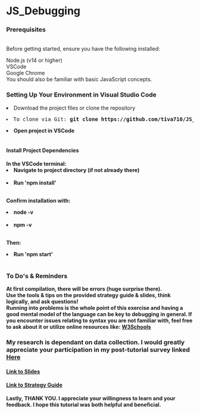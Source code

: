 # JS_Debugging
 
<h3>Prerequisites </h3> <br>
Before getting started, ensure you have the following installed:

Node.js (v14 or higher) <br>
VSCode <br>
Google Chrome <br>
You should also be familiar with basic JavaScript concepts. <br>


<h3> Setting Up Your Environment in Visual Studio Code </h3> 
<li>Download the project files or clone the repository</li>
<pre><li>To clone via Git: <b>git clone https://github.com/tiva710/JS_Debugging.git </li></pre>
<li>Open project in VSCode </li><br>

<h4> Install Project Dependencies </h4>
In the VSCode terminal: <br>
<li>Navigate to project directory (if not already there)</li> <br> 
<li>Run 'npm install' </li><br>

Confirm installation with: <br>
<li> node -v </li><br>
<li>npm -v </li><br>

Then: 
<li>Run 'npm start'</li><br>


<h3>To Do's & Reminders</h3>
At first compilation, there will be errors (huge surprise there). <br>
Use the tools & tips on the provided strategy guide & slides, think logically, and ask questions! <br> 
Running into problems is the whole point of this exercise and having a good mental model of the language can be key to debugging in general. If you encounter issues relating to syntax you are not familiar with, feel free to ask about it or utilize online resources like: <a href="https://www.w3schools.com/js/default.asp">W3Schools</a> <br> 

<h3>My research is dependant on data collection. I would greatly appreciate your participation in my post-tutorial survey linked <a href="https://forms.gle/s6u9DNC9HMsf8bJ49">Here</a></h3>

<h4><a href="https://docs.google.com/presentation/d/1wBVL-YSo1OTjYyb99GRp6sJzOBSmiWaCxW66POWEJFE/edit#slide=id.p">Link to Slides</a></h4>
<h4><a href="https://docs.google.com/document/d/1jkMI-TiyFZHrpgfoJAg_ggGOUkZ7V6dZAEpcBoL3YTg/edit?usp=sharing">Link to Strategy Guide</a></h4>

Lastly, THANK YOU. I appreciate your willingness to learn and your feedback. I hope this tutorial was both helpful and beneficial. 










